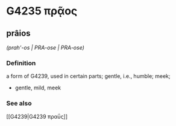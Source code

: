 # G4235 πρᾷος

## prâios

_(prah'-os | PRA-ose | PRA-ose)_

### Definition

a form of G4239, used in certain parts; gentle, i.e., humble; meek; 

- gentle, mild, meek

### See also

[[G4239|G4239 πραΰς]]
